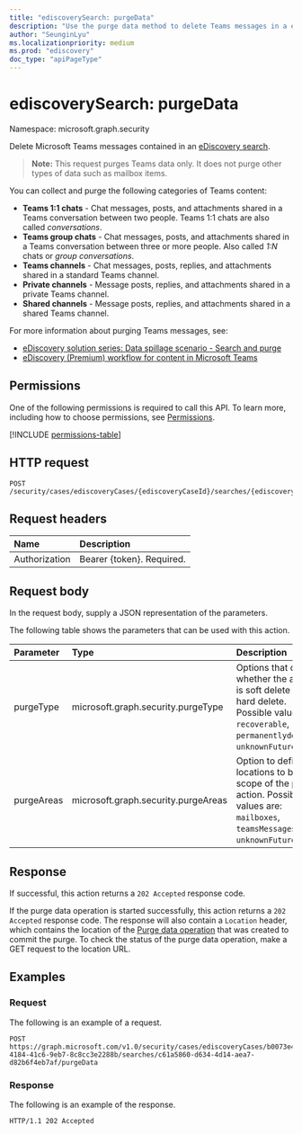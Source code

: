 ```yaml
---
title: "ediscoverySearch: purgeData"
description: "Use the purge data method to delete Teams messages in a eDiscovery search."
author: "SeunginLyu"
ms.localizationpriority: medium
ms.prod: "ediscovery"
doc_type: "apiPageType"
---
```



# ediscoverySearch: purgeData
Namespace: microsoft.graph.security

Delete Microsoft Teams messages contained in an [eDiscovery search](../resources/security-ediscoverysearch.md).

>**Note:** This request purges Teams data only. It does not purge other types of data such as mailbox items.

You can collect and purge the following categories of Teams content:
- **Teams 1:1 chats** - Chat messages, posts, and attachments shared in a Teams conversation between two people. Teams 1:1 chats are also called *conversations*.
- **Teams group chats** - Chat messages, posts, and attachments shared in a Teams conversation between three or more people. Also called *1:N* chats or *group conversations*.
- **Teams channels** - Chat messages, posts, replies, and attachments shared in a standard Teams channel.
- **Private channels** - Message posts, replies, and attachments shared in a private Teams channel.
- **Shared channels** - Message posts, replies, and attachments shared in a shared Teams channel.

For more information about purging Teams messages, see:
- [eDiscovery solution series: Data spillage scenario - Search and purge](/microsoft-365/compliance/data-spillage-scenariosearch-and-purge)
- [eDiscovery (Premium) workflow for content in Microsoft Teams](/microsoft-365/compliance/teams-workflow-in-advanced-ediscovery) 


## Permissions
One of the following permissions is required to call this API. To learn more, including how to choose permissions, see [Permissions](/graph/permissions-reference).

<!-- { "blockType": "permissions", "name": "security_ediscoverysearch_purgedata" } -->
[!INCLUDE [permissions-table](../includes/permissions/security-ediscoverysearch-purgedata-permissions.md)]

## HTTP request

<!-- {
  "blockType": "ignored"
}
-->
``` http
POST /security/cases/ediscoveryCases/{ediscoveryCaseId}/searches/{ediscoverySearchId}/purgeData
```

## Request headers
|Name|Description|
|:---|:---|
|Authorization|Bearer {token}. Required.|

## Request body
In the request body, supply a JSON representation of the parameters.

The following table shows the parameters that can be used with this action.

|Parameter|Type|Description|
|:---|:---|:---|
|purgeType|microsoft.graph.security.purgeType| Options that control whether the action is soft delete or hard delete. Possible values are `recoverable`, `permanentlydeleted`, `unknownFutureValue`. |
|purgeAreas|microsoft.graph.security.purgeAreas| Option to define the locations to be in scope of the purge action. Possible values are: `mailboxes`, `teamsMessages`, `unknownFutureValue`. |

## Response

If successful, this action returns a `202 Accepted` response code.

If the purge data operation is started successfully, this action returns a `202 Accepted` response code. The response will also contain a `Location` header, which contains the location of the [Purge data operation](../resources/security-ediscoverypurgedataoperation.md) that was created to commit the purge.
To check the status of the purge data operation, make a GET request to the location URL.


## Examples

### Request
The following is an example of a request.

``` http
POST https://graph.microsoft.com/v1.0/security/cases/ediscoveryCases/b0073e4e-4184-41c6-9eb7-8c8cc3e2288b/searches/c61a5860-d634-4d14-aea7-d82b6f4eb7af/purgeData
```

### Response
The following is an example of the response.
<!-- {
  "blockType": "response",
  "truncated": true
}
-->
``` http
HTTP/1.1 202 Accepted
```

